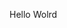 Hello Wolrd












































































































































































































































































































































































































































































































































































































































































































































































































































































































































































































































































































































































































































































































































































































































































































































































































































































































































































































































































































































































































































































































































































































































































































































































































































































































































































































































































































































































































































































































































































































































































































































































































































































































































































































































































































































































































































































































